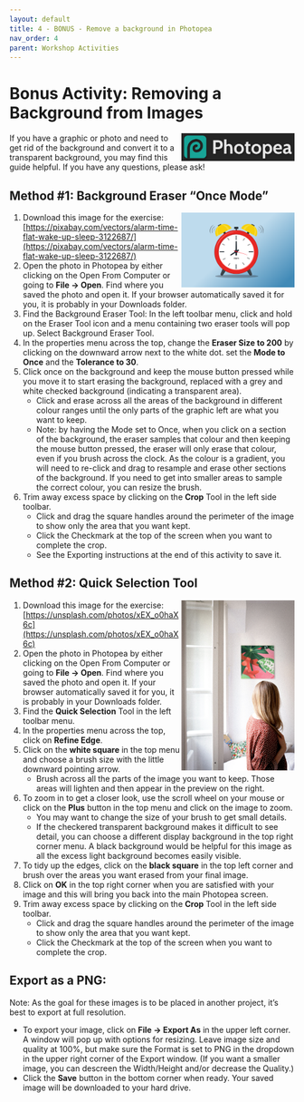 ```yaml
---
layout: default
title: 4 - BONUS - Remove a background in Photopea      
nav_order: 4
parent: Workshop Activities
---
```


# Bonus Activity: Removing a Background from Images

<img src="images/act4/photopea.png" style="float:right; width:200px;" alt="demo image">

If you have a graphic or photo and need to get rid of the background and convert it to a transparent background, you may find this guide helpful. If you have any questions, please ask!

## Method #1: Background Eraser “Once Mode”

<img src="images/act4/alarm.png" style="float:right; width:200px;" alt="demo image">

1. Download this image for the exercise: [https://pixabay.com/vectors/alarm-time-flat-wake-up-sleep-3122687/](https://pixabay.com/vectors/alarm-time-flat-wake-up-sleep-3122687/)
2. Open the photo in Photopea by either clicking on the Open From Computer or going to **File -> Open**. Find where you saved the photo and open it. If your browser automatically saved it for you, it is probably in your Downloads folder. 
3. Find the Background Eraser Tool: In the left toolbar menu, click and hold on the Eraser Tool icon and a menu containing two eraser tools will pop up. Select Background Eraser Tool. 
4. In the properties menu across the top, change the **Eraser Size to 200** by clicking on the downward arrow next to the white dot. set the **Mode to Once** and the **Tolerance to 30**.
5. Click once on the background and keep the mouse button pressed while you move it to start erasing the background, replaced with a grey and white checked background (indicating a transparent area). 
    - Click and erase across all the areas of the background in different colour ranges until the only parts of the graphic left are what you want to keep. 
    - Note: by having the Mode set to Once, when you click on a section of the background, the eraser samples that colour and then keeping the mouse button pressed, the eraser will only erase that colour, even if you brush across the clock. As the colour is a gradient, you will need to re-click and drag to resample and erase other sections of the background. If you need to get into smaller areas to sample the correct colour, you can resize the brush. 
6. Trim away excess space by clicking on the **Crop** Tool in the left side toolbar. 
    - Click and drag the square handles around the perimeter of the image to show only the area that you want kept. 
    - Click the Checkmark at the top of the screen when you want to complete the crop.
    - See the Exporting instructions at the end of this activity to save it.

 

## Method #2: Quick Selection Tool

<img src="images/act4/corina-unsplash.jpg" style="float:right; width:200px;" alt="demo image2">

1. Download this image for the exercise: [https://unsplash.com/photos/xEX_o0haX6c](https://unsplash.com/photos/xEX_o0haX6c)
2. Open the photo in Photopea by either clicking on the Open From Computer or going to **File -> Open**. Find where you saved the photo and open it. If your browser automatically saved it for you, it is probably in your Downloads folder. 
3. Find the **Quick Selection** Tool in the left toolbar menu.
4. In the properties menu across the top, click on **Refine Edge**.
5. Click on the **white square** in the top menu and choose a brush size with the little downward pointing arrow. 
    - Brush across all the parts of the image you want to keep. Those areas will lighten and then appear in the preview on the right. 
6. To zoom in to get a closer look, use the scroll wheel on your mouse or click on the **Plus** button in the top menu and click on the image to zoom.
    - You may want to change the size of your brush to get small details. 
    - If the checkered transparent background makes it difficult to see detail, you can choose a different display background in the top right corner menu. A black background would be helpful for this image as all the excess light background becomes easily visible.
7. To tidy up the edges, click on the **black square** in the top left corner and brush over the areas you want erased from your final image.
8. Click on **OK** in the top right corner when you are satisfied with your image and this will bring you back into the main Photopea screen.
9. Trim away excess space by clicking on the **Crop** Tool in the left side toolbar. 
    - Click and drag the square handles around the perimeter of the image to show only the area that you want kept. 
    - Click the Checkmark at the top of the screen when you want to complete the crop.
## Export as a PNG:

Note: As the goal for these images is to be placed in another project, it’s best to export at full resolution. 

- To export your image, click on **File -> Export As** in the upper left corner. A window will pop up with options for resizing. Leave image size and quality at 100%, but make sure the Format is set to PNG in the dropdown in the upper right corner of the Export window. (If you want a smaller image, you can descreen the Width/Height and/or decrease the Quality.) 
- Click the **Save** button in the bottom corner when ready. Your saved image will be downloaded to your hard drive. 
